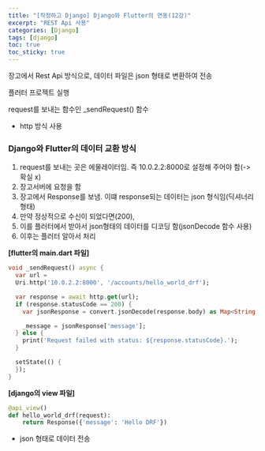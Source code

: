 ```yaml
---
title: "[작정하고 Django] Django와 Flutter의 연동(12강)"
excerpt: "REST Api 사용"
categories: [Django]
tags: [django]
toc: true
toc_sticky: true
---
```


장고에서 Rest Api 방식으로, 데이터 파일은 json 형태로 변환하여 전송

플러터 프로젝트 실행

request를 보내는 함수인 _sendRequest() 함수
* http 방식 사용 

### Django와 Flutter의 데이터 교환 방식
1. request를 보내는 곳은 에물레이터임. 즉 10.0.2.2:8000로 설정해 주어야 함(-> 확실 x)
2. 장고서버에 요청을 함
3. 장고에서 Response를 보냄. 이떄 response되는 데이터는 json 형식임(딕셔너리 형태)
4. 만약 정상적으로 수신이 되었다면(200),
5. 이를 플러터에서 받아서 json형태의 데이터를 디코딩 함(jsonDecode 함수 사용)
6. 이후는 플러터 알아서 처리


**[flutter의 main.dart 파일]**
~~~dart
void _sendRequest() async {
  var url =
  Uri.http('10.0.2.2:8000', '/accounts/hello_world_drf');

  var response = await http.get(url);
  if (response.statusCode == 200) {
    var jsonResponse = convert.jsonDecode(response.body) as Map<String, dynamic>;

    _message = jsonResponse['message'];
  } else {
    print('Request failed with status: ${response.statusCode}.');
  }

  setState(() {
  });
}
~~~

**[django의 view 파일]**
~~~python
@api_view()
def hello_world_drf(request):
    return Response({'message': 'Hello DRF'})
~~~
* json 형태로 데이터 전송
